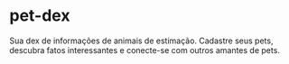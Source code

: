 # pet-dex
Sua dex de informações de animais de estimação. Cadastre seus pets, descubra fatos interessantes e conecte-se com outros amantes de pets.
